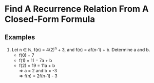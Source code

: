 # Find A Recurrence Relation From A Closed-Form Formula

## Examples

1. Let n ∈ ℕ, f(n) = 4(2)<sup>n</sup> + 3, and f(n) = af(n-1) + b. Determine a and b.<br>
   - f(0) = 7<br>
   - f(1) = 11 = 7a + b<br>
   - f(2) = 19 = 11a + b<br>
   ⇒ a = 2 and b = -3<br>
   ⇒ f(n) = 2f(n-1) - 3